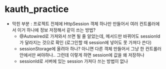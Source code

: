 # kauth_practice

- 막힌 부분 : 프로젝트 전체에 HttpSession 객체 하나만 만들어서 여러 컨트롤러에서 이거 하나에 정보 저정해서 같이 쓰는 방법?
  - @Autowired로 가져와서 쓰면 될 줄 알았는데, 메서드만 바뀌어도 sessionId가 달라지는 것으로 확인 (로그인할 때 session에 넣어도 못 가져다 쓴다)
  - sessionStorage에 올려아 하나? 아니면 다른 객체 만들어서 그냥 한 컨트롤러 안에서만 써야하나.. 그런데 이렇게 하면 session에 값을 왜 저장하나
  - sessionId로 서버에 있는 session 가져다 쓰는 방법이 없나
